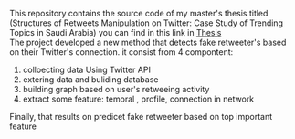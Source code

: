This repository contains the source code of my master's thesis titled (Structures of Retweets Manipulation on Twitter: Case Study of Trending Topics in Saudi Arabia)
you can find in this link in <a href="https://kausp.sa/Details/Thesis/146506/"> Thesis </a> <br>
The project developed a new method that detects fake retweeter's based on their Twitter's connection. it consist from 4 compontent: <br>
<ol>
<li> colloecting data Using Twitter API </li>
<li> extering data and buliding database </li> 
<li> building graph based on user's retweeing activity </li>
<li> extract some feature: temoral , profile,  connection in network </li>
</ol>
Finally, that results on predicet fake retweeter based on top important feature  <br>
